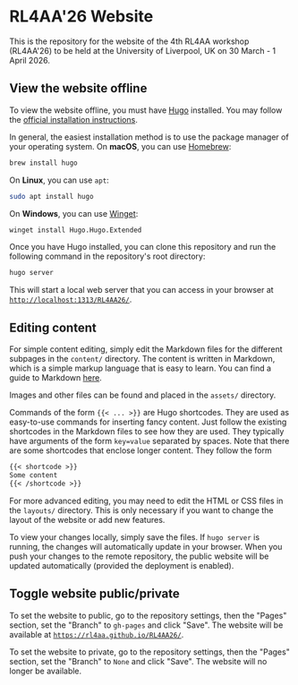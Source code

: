 # RL4AA'26 Website

This is the repository for the website of the 4th RL4AA workshop (RL4AA'26) to be held at the University of Liverpool, UK on 30 March - 1 April 2026.

## View the website offline

To view the website offline, you must have [Hugo](https://gohugo.io/) installed. You may follow the [official installation instructions](https://gohugo.io/installation/).

In general, the easiest installation method is to use the package manager of your operating system. On **macOS**, you can use [Homebrew](https://brew.sh/):

```bash
brew install hugo
```

On **Linux**, you can use `apt`:

```bash
sudo apt install hugo
```

On **Windows**, you can use [Winget](https://docs.microsoft.com/en-us/windows/package-manager/winget/):

```bash
winget install Hugo.Hugo.Extended
```

Once you have Hugo installed, you can clone this repository and run the following command in the repository's root directory:

```bash
hugo server
```

This will start a local web server that you can access in your browser at [`http://localhost:1313/RL4AA26/`](http://localhost:1313/RL4AA26/).

## Editing content

For simple content editing, simply edit the Markdown files for the different subpages in the `content/` directory. The content is written in Markdown, which is a simple markup language that is easy to learn. You can find a guide to Markdown [here](https://www.markdownguide.org/).

Images and other files can be found and placed in the `assets/` directory.

Commands of the form `{{< ... >}}` are Hugo shortcodes. They are used as easy-to-use commands for inserting fancy content. Just follow the existing shortcodes in the Markdown files to see how they are used. They typically have arguments of the form `key=value` separated by spaces. Note that there are some shortcodes that enclose longer content. They follow the form

```markdown
{{< shortcode >}}
Some content
{{< /shortcode >}}
```

For more advanced editing, you may need to edit the HTML or CSS files in the `layouts/` directory. This is only necessary if you want to change the layout of the website or add new features.

To view your changes locally, simply save the files. If `hugo server` is running, the changes will automatically update in your browser. When you push your changes to the remote repository, the public website will be updated automatically (provided the deployment is enabled).

## Toggle website public/private

To set the website to public, go to the repository settings, then the "Pages" section, set the "Branch" to `gh-pages` and click "Save". The website will be available at [`https://rl4aa.github.io/RL4AA26/`](https://rl4aa.github.io/RL4AA26/).

To set the website to private, go to the repository settings, then the "Pages" section, set the "Branch" to `None` and click "Save". The website will no longer be available.

